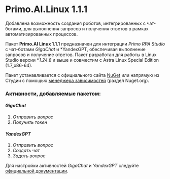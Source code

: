 # Primo.AI.Linux 1.1.1  

Добавлена возможность создания роботов, интегрированных с чат-ботами, для выполнения запросов и получения ответов в рамках автоматизированных процессов.

Пакет **Primo.AI Linux 1.1.1** предназначен для интеграции *Primo RPA Studio* с чат-ботами *GigaChat* и *YandexGPT, обеспечивая выполнение запросов и получение ответов. 
Пакет разработан для работы в Linux Studio версии **1.24.8* и выше и совместим с Astra Linux Special Edition (1.7_x86-64).  

Пакет устанавливается с официального сайта [NuGet](https://www.nuget.org/packages/Primo.AI.Linux) или 
напрямую из Студии с помощью [менеджера зависимостей](https://docs.primo-rpa.ru/primo-rpa/primo-studio/projects/manage-dependencies#menedzher-zavisimostei) (раздел Nuget.org).  

### Активности, добавляемые пакетом:  

#### *GigaChat*  
1. *Отправить вопрос*  
2. *Получить токен*  

#### *YandexGPT*  
1. *Отправить вопрос*  
2. *Создать чат*  
3. *Задать вопрос*

Для настройки активностей *GigaChat* и *YandexGPT* следуйте [официальной документации](https://docs.primo-rpa.ru/primo-rpa/primo-rpa-studio/settings/ai).  
